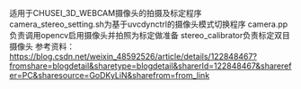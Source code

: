 适用于CHUSEI_3D_WEBCAM摄像头的拍摄及标定程序
camera_stereo_setting.sh为基于uvcdynctrl的摄像头模式切换程序
camera.pp负责调用opencv启用摄像头并拍照为标定做准备
stereo_calibrator负责标定双目摄像头
参考资料：https://blog.csdn.net/weixin_48592526/article/details/122848467?fromshare=blogdetail&sharetype=blogdetail&sharerId=122848467&sharerefer=PC&sharesource=GoDKyLiN&sharefrom=from_link
